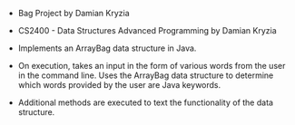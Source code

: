 * Bag Project by Damian Kryzia
* CS2400 - Data Structures Advanced Programming by Damian Kryzia

* Implements an ArrayBag data structure in Java.
* On execution, takes an input in the form of various words from the user in the command line. Uses the ArrayBag data structure to determine which words provided by the user are Java keywords.
* Additional methods are executed to text the functionality of the data structure.
